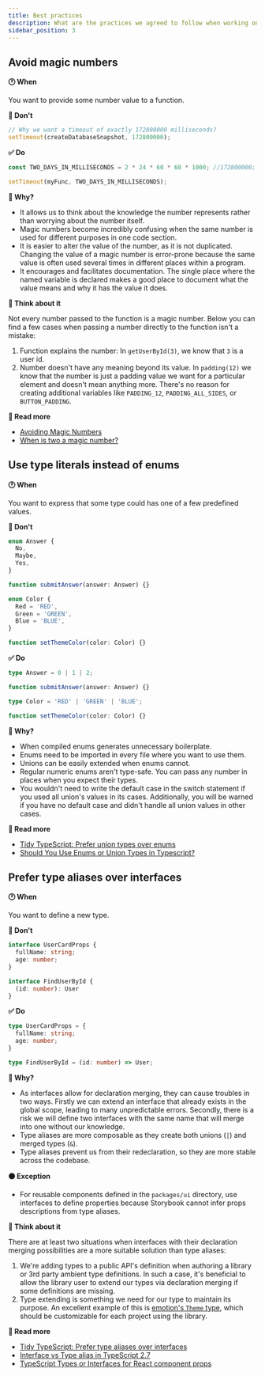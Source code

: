 ```yaml
---
title: Best practices
description: What are the practices we agreed to follow when working on the project?
sidebar_position: 3
---
```


## Avoid magic numbers

**🕐 When**

You want to provide some number value to a function.

**🚨 Don't**

```ts
// Why we want a timeout of exactly 172800000 milliseconds?
setTimeout(createDatabaseSnapshot, 172800000);
```

**✅ Do**

```ts
const TWO_DAYS_IN_MILLISECONDS = 2 * 24 * 60 * 60 * 1000; //172800000;

setTimeout(myFunc, TWO_DAYS_IN_MILLISECONDS);
```

**🧐 Why?**

- It allows us to think about the knowledge the number represents rather than worrying about the number itself.
- Magic numbers become incredibly confusing when the same number is used for different purposes in one code section.
- It is easier to alter the value of the number, as it is not duplicated. Changing the value of a magic number is error-prone because the same value is often used several times in different places within a program.
- It encourages and facilitates documentation. The single place where the named variable is declared makes a good place to document what the value means and why it has the value it does.

**🧠 Think about it**

Not every number passed to the function is a magic number. Below you can find a few cases when passing a number directly to the function isn't a mistake:
1. Function explains the number: In `getUserById(3)`, we know that `3` is a user id.
2. Number doesn't have any meaning beyond its value. In `padding(12)` we know that the number is just a padding value we want for a particular element and doesn't mean anything more. There's no reason for creating additional variables like `PADDING_12`, `PADDING_ALL_SIDES`, or `BUTTON_PADDING`.

**📄 Read more**

- [Avoiding Magic Numbers](https://www.pluralsight.com/tech-blog/avoiding-magic-numbers/)
- [When is two a magic number?](https://www.codereadability.com/is-two-a-magic-number-in-programming/)


## Use type literals instead of enums

**🕐 When**

You want to express that some type could has one of a few predefined values.

**🚨 Don't**

```ts
enum Answer {
  No,
  Maybe,
  Yes,
}

function submitAnswer(answer: Answer) {}
```

```ts
enum Color {
  Red = 'RED',
  Green = 'GREEN',
  Blue = 'BLUE',
}

function setThemeColor(color: Color) {}
```

**✅ Do**

```ts
type Answer = 0 | 1 | 2;

function submitAnswer(answer: Answer) {}
```

```ts
type Color = 'RED' | 'GREEN' | 'BLUE';

function setThemeColor(color: Color) {}
```

**🧐 Why?**

- When compiled enums generates unnecessary boilerplate.
- Enums need to be imported in every file where you want to use them.
- Unions can be easily extended when enums cannot.
- Regular numeric enums aren't type-safe. You can pass any number in places when you expect their types.
- You wouldn't need to write the default case in the switch statement if you used all union's values in its cases. Additionally, you will be warned if you have no default case and didn't handle all union values in other cases.

**📄 Read more**

- [Tidy TypeScript: Prefer union types over enums](https://fettblog.eu/tidy-typescript-avoid-enums)
- [Should You Use Enums or Union Types in Typescript?](https://blog.bam.tech/developer-news/should-you-use-enums-or-union-types-in-typescript)


## Prefer type aliases over interfaces

**🕐 When**

You want to define a new type.

**🚨 Don't**

```ts
interface UserCardProps {
  fullName: string;
  age: number;
}
```

```ts
interface FindUserById {
  (id: number): User
}
```

**✅ Do**

```ts
type UserCardProps = {
  fullName: string;
  age: number;
}
```

```ts
type FindUserById = (id: number) => User;
```

**🧐 Why?**

- As interfaces allow for declaration merging, they can cause troubles in two ways. Firstly we can extend an interface that already exists in the global scope, leading to many unpredictable errors. Secondly, there is a risk we will define two interfaces with the same name that will merge into one without our knowledge.
- Type aliases are more composable as they create both unions (`|`) and merged types (`&`).
- Type aliases prevent us from their redeclaration, so they are more stable across the codebase.

**🟠 Exception**

- For reusable components defined in the `packages/ui` directory, use interfaces to define properties because Storybook cannot infer props descriptions from type aliases.

**🧠 Think about it**

There are at least two situations when interfaces with their declaration merging possibilities are a more suitable solution than type aliases:
1. We're adding types to a public API's definition when authoring a library or 3rd party ambient type definitions. In such a case, it's beneficial to allow the library user to extend our types via declaration merging if some definitions are missing.
2. Type extending is something we need for our type to maintain its purpose. An excellent example of this is [emotion's `Theme` type](https://emotion.sh/docs/typescript#define-a-theme), which should be customizable for each project using the library.

**📄 Read more**

- [Tidy TypeScript: Prefer type aliases over interfaces](https://fettblog.eu/tidy-typescript-prefer-type-aliases)
- [Interface vs Type alias in TypeScript 2.7](https://medium.com/@martin_hotell/interface-vs-type-alias-in-typescript-2-7-2a8f1777af4c)
- [TypeScript Types or Interfaces for React component props](https://dev.to/reyronald/typescript-types-or-interfaces-for-react-component-props-1408)
